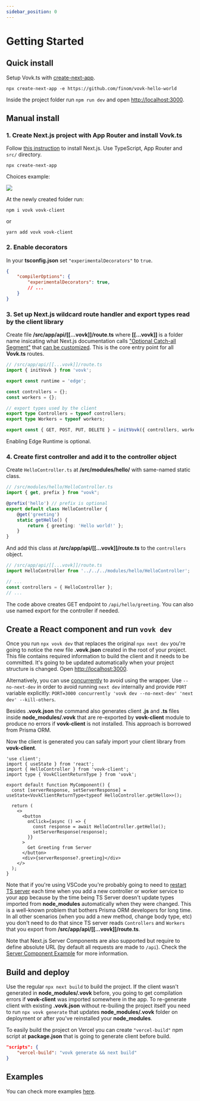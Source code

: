 ```yaml
---
sidebar_position: 0
---
```


# Getting Started

## Quick install

Setup Vovk.ts with [create-next-app](https://www.npmjs.com/package/create-next-app).

```
npx create-next-app -e https://github.com/finom/vovk-hello-world
```

Inside the project folder run `npm run dev` and open [http://localhost:3000](http://localhost:3000).

## Manual install

### 1. Create Next.js project with App Router and install Vovk.ts

Follow [this instruction](https://nextjs.org/docs/getting-started/installation) to install Next.js. Use TypeScript, App Router and `src/` directory.

```
npx create-next-app
```

Choices example:

![](https://github.com/finom/vovk/assets/1082083/b9e600da-a43a-4e30-a089-43e5e4b147ef)


At the newly created folder run:

```
npm i vovk vovk-client
```
or
```
yarn add vovk vovk-client
```


### 2. Enable decorators

In your **tsconfig.json** set `"experimentalDecorators"` to `true`.

```json
{
    "compilerOptions": {
        "experimentalDecorators": true,
        // ...
    }
}
```

### 3. Set up Next.js wildcard route handler and export types read by the client library

Create file **/src/app/api/[[...vovk]]/route.ts** where **[[...vovk]]** is a folder name insicating what Next.js documentation calls ["Optional Catch-all Segment"](https://nextjs.org/docs/pages/building-your-application/routing/dynamic-routes#optional-catch-all-segments) that [can be customized](./customization). This is the core entry point for all **Vovk.ts** routes.

```ts
// /src/app/api/[[...vovk]]/route.ts
import { initVovk } from 'vovk';

export const runtime = 'edge';

const controllers = {};
const workers = {};

// export types used by the client
export type Controllers = typeof controllers;
export type Workers = typeof workers;

export const { GET, POST, PUT, DELETE } = initVovk({ controllers, workers });
```

Enabling Edge Runtime is optional.


### 4. Create first controller and add it to the controller object

Create `HelloController.ts` at **/src/modules/hello/** with same-named static class. 

```ts
// /src/modules/hello/HelloController.ts
import { get, prefix } from "vovk";

@prefix('hello') // prefix is optional
export default class HelloController {
    @get('greeting')
    static getHello() {
        return { greeting: 'Hello world!' };
    }
}
```

And add this class at **/src/app/api/[[...vovk]]/route.ts** to the `controllers` object.

```ts
// /src/app/api/[[...vovk]]/route.ts
import HelloController from '../../../modules/hello/HelloController';

// ...
const controllers = { HelloController };
// ...
```

The code above creates GET endpoint to `/api/hello/greeting`. You can also use named export for the controller if needed.

## Create a React component and run `vovk dev`

Once you run `npx vovk dev` that replaces the original `npx next dev` you're going to notice the new file **.vovk.json** created in the root of your project. This file contains required information to build the client and it needs to be committed. It's going to be updated automatically when your project structure is changed. Open [http://localhost:3000](http://localhost:3000).

Alternatively, you can use [concurrently](https://www.npmjs.com/package/concurrently) to avoid using the wrapper. Use `--no-next-dev` in order to avoid running `next dev` internally and provide `PORT` variable explicitly: `PORT=3000 concurrently 'vovk dev --no-next-dev' 'next dev' --kill-others`.

Besides **.vovk.json** the command also generates client **.js** and **.ts** files inside **node_modules/.vovk** that are re-exported by **vovk-client** module to produce no errors if **vovk-client** is not installed. This approach is borrowed from Prisma ORM.

Now the client is generated you can safaly import your client library from **vovk-client**.

```tsx
'use client';
import { useState } from 'react';
import { HelloController } from 'vovk-client';
import type { VovkClientReturnType } from 'vovk';

export default function MyComponent() {
  const [serverResponse, setServerResponse] = useState<VovkClientReturnType<typeof HelloController.getHello>>();

  return (
    <>
      <button
        onClick={async () => {
          const response = await HelloController.getHello();
          setServerResponse(response);
        }}
      >
        Get Greeting from Server
      </button>
      <div>{serverResponse?.greeting}</div>
    </>
  );
}
```

Note that if you're using VSCode you're probably going to need to [restart TS server](https://stackoverflow.com/questions/64454845/where-is-vscodes-restart-ts-server) each time when you add a new controller or worker service to your app because by the time being TS Server doesn't update types imported from **node_modules** automatically when they were changed. This is a well-known problem that bothers Prisma ORM developers for long time. In all other scenarios (when you add a new method, change body type, etc) you don't need to do that since TS server reads `Controllers` and `Workers` that you export from **/src/app/api/[[...vovk]]/route.ts**.

Note that Next.js Server Components are also supported but require to define absolute URL (by default all requests are made to `/api`). Check the [Server Component Example](https://vovk-examples.vercel.app/server-component) for more information.

## Build and deploy

Use the regular `npx next build` to build the project. If the client wasn't generated in **node_modules/.vovk** before, you going to get compilation errors if **vovk-client** was imported somewhere in the app. To re-generate client with existing **.vovk.json** without re-builing the project itself you need to run `npx vovk generate` that updates **node_modules/.vovk** folder on deployment or after you've reinstalled your **node_modules**. 

To easily build the project on Vercel you can create `"vercel-build"` npm script at **package.json** that is going to generate client before build.

```json
"scripts": {
    "vercel-build": "vovk generate && next build"
}
```

## Examples 

You can check more examples [here](https://vovk-examples.vercel.app/).